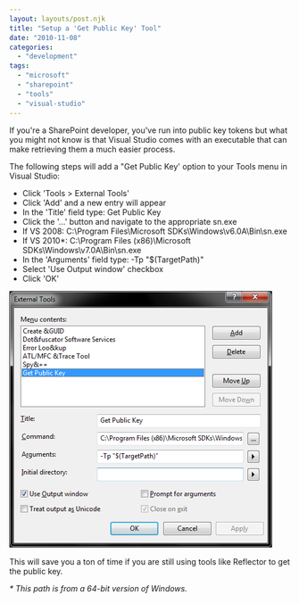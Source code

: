 ```yaml
---
layout: layouts/post.njk
title: "Setup a 'Get Public Key' Tool"
date: "2010-11-08"
categories: 
  - "development"
tags: 
  - "microsoft"
  - "sharepoint"
  - "tools"
  - "visual-studio"
---
```


If you're a SharePoint developer, you've run into public key tokens but what you might not know is that Visual Studio comes with an executable that can make retrieving them a much easier process.

The following steps will add a "Get Public Key' option to your Tools menu in Visual Studio:

- Click 'Tools > External Tools'
- Click 'Add' and a new entry will appear
- In the 'Title' field type: Get Public Key
- Click the '...' button and navigate to the appropriate sn.exe
- If VS 2008: C:\\Program Files\\Microsoft SDKs\\Windows\\v6.0A\\Bin\\sn.exe
- If VS 2010\*: C:\\Program Files (x86)\\Microsoft SDKs\\Windows\\v7.0A\\Bin\\sn.exe
- In the 'Arguments' field type: -Tp "$(TargetPath)"
- Select 'Use Output window' checkbox
- Click 'OK'

[![External Tools screenshot](images/external-tools.png "External Tools screenshot")](http://jeremyknight.files.wordpress.com/2010/11/external-tools.png)

This will save you a ton of time if you are still using tools like Reflector to get the public key.

_\* This path is from a 64-bit version of Windows._
